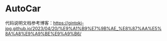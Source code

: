 # AutoCar
代码说明文档参考博客：https://gintoki-jpg.github.io/2023/04/20/%E9%A1%B9%E7%9B%AE_%E8%87%AA%E5%8A%A8%E9%A9%BE%E9%A9%B6/
